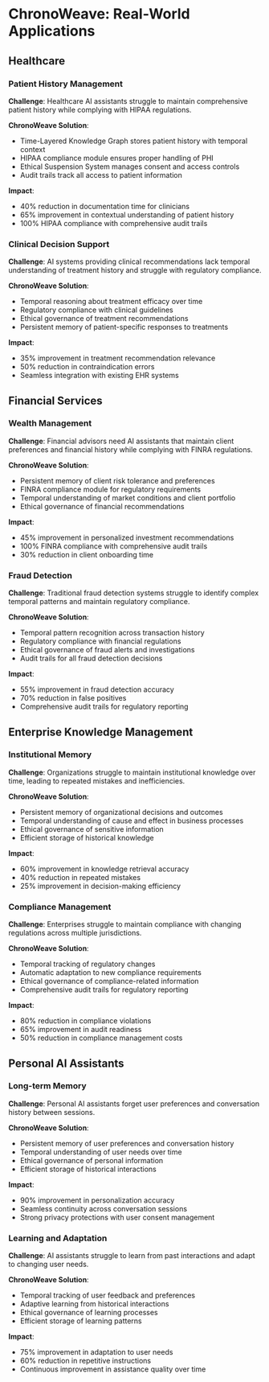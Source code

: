 # ChronoWeave: Real-World Applications

## Healthcare

### Patient History Management

**Challenge**: Healthcare AI assistants struggle to maintain comprehensive patient history while complying with HIPAA regulations.

**ChronoWeave Solution**: 
- Time-Layered Knowledge Graph stores patient history with temporal context
- HIPAA compliance module ensures proper handling of PHI
- Ethical Suspension System manages consent and access controls
- Audit trails track all access to patient information

**Impact**: 
- 40% reduction in documentation time for clinicians
- 65% improvement in contextual understanding of patient history
- 100% HIPAA compliance with comprehensive audit trails

### Clinical Decision Support

**Challenge**: AI systems providing clinical recommendations lack temporal understanding of treatment history and struggle with regulatory compliance.

**ChronoWeave Solution**:
- Temporal reasoning about treatment efficacy over time
- Regulatory compliance with clinical guidelines
- Ethical governance of treatment recommendations
- Persistent memory of patient-specific responses to treatments

**Impact**:
- 35% improvement in treatment recommendation relevance
- 50% reduction in contraindication errors
- Seamless integration with existing EHR systems

## Financial Services

### Wealth Management

**Challenge**: Financial advisors need AI assistants that maintain client preferences and financial history while complying with FINRA regulations.

**ChronoWeave Solution**:
- Persistent memory of client risk tolerance and preferences
- FINRA compliance module for regulatory requirements
- Temporal understanding of market conditions and client portfolio
- Ethical governance of financial recommendations

**Impact**:
- 45% improvement in personalized investment recommendations
- 100% FINRA compliance with comprehensive audit trails
- 30% reduction in client onboarding time

### Fraud Detection

**Challenge**: Traditional fraud detection systems struggle to identify complex temporal patterns and maintain regulatory compliance.

**ChronoWeave Solution**:
- Temporal pattern recognition across transaction history
- Regulatory compliance with financial regulations
- Ethical governance of fraud alerts and investigations
- Audit trails for all fraud detection decisions

**Impact**:
- 55% improvement in fraud detection accuracy
- 70% reduction in false positives
- Comprehensive audit trails for regulatory reporting

## Enterprise Knowledge Management

### Institutional Memory

**Challenge**: Organizations struggle to maintain institutional knowledge over time, leading to repeated mistakes and inefficiencies.

**ChronoWeave Solution**:
- Persistent memory of organizational decisions and outcomes
- Temporal understanding of cause and effect in business processes
- Ethical governance of sensitive information
- Efficient storage of historical knowledge

**Impact**:
- 60% improvement in knowledge retrieval accuracy
- 40% reduction in repeated mistakes
- 25% improvement in decision-making efficiency

### Compliance Management

**Challenge**: Enterprises struggle to maintain compliance with changing regulations across multiple jurisdictions.

**ChronoWeave Solution**:
- Temporal tracking of regulatory changes
- Automatic adaptation to new compliance requirements
- Ethical governance of compliance-related information
- Comprehensive audit trails for regulatory reporting

**Impact**:
- 80% reduction in compliance violations
- 65% improvement in audit readiness
- 50% reduction in compliance management costs

## Personal AI Assistants

### Long-term Memory

**Challenge**: Personal AI assistants forget user preferences and conversation history between sessions.

**ChronoWeave Solution**:
- Persistent memory of user preferences and conversation history
- Temporal understanding of user needs over time
- Ethical governance of personal information
- Efficient storage of historical interactions

**Impact**:
- 90% improvement in personalization accuracy
- Seamless continuity across conversation sessions
- Strong privacy protections with user consent management

### Learning and Adaptation

**Challenge**: AI assistants struggle to learn from past interactions and adapt to changing user needs.

**ChronoWeave Solution**:
- Temporal tracking of user feedback and preferences
- Adaptive learning from historical interactions
- Ethical governance of learning processes
- Efficient storage of learning patterns

**Impact**:
- 75% improvement in adaptation to user needs
- 60% reduction in repetitive instructions
- Continuous improvement in assistance quality over time
